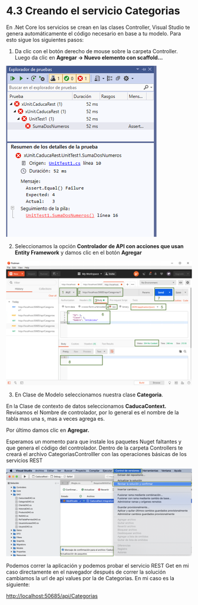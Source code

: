 # 4.3 Creando el servicio Categorias

En .Net Core los servicios se crean en las clases Controller, Visual Studio te genera automáticamente el código necesario en base a tu modelo. Para esto sigue los siguientes pasos:

1. Da clic con el botón derecho de mouse sobre la carpeta Controller. Luego da clic en **Agregar -&gt; Nuevo elemento con scaffold...**

![](../.gitbook/assets/image%20%2873%29.png)

2. Seleccionamos la opción **Controlador de API con acciones que usan Entity Framework** y damos clic en el botón **Agregar**

![](../.gitbook/assets/image%20%28255%29.png)

3. En Clase de Modelo seleccionamos nuestra clase **Categoria**.

En la Clase de contexto de datos seleccionamos **CaducaContext.**  
Revisamos el Nombre de controlador, por lo general es el nombre de la tabla mas una s, mas a veces agrega es.

Por último damos clic en **Agregar.**

Esperamos un momento para que instale los paquetes Nuget faltantes y que genera el código del controlador. Dentro de la carpeta Controllers te creará el archivo CategoriasControlller con las operaciones básicas de los servicios REST

![](../.gitbook/assets/image%20%2863%29.png)

Podemos correr la aplicación y podemos probar el servicio REST Get en mi caso directamente en el navegador después de correr la solución cambiamos la url de api values por la de Categorias. En mi caso es la siguiente:

[http://localhost:50685/api/Categorias](http://localhost:50685/api/Categorias)

### 

